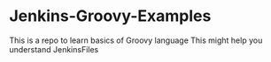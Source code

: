 # Jenkins-Groovy-Examples
This is a repo to learn basics of Groovy language
This might help you understand JenkinsFiles
